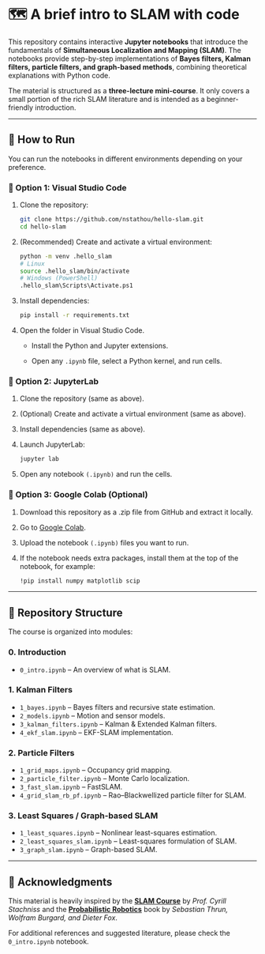 # 🗺️ A brief intro to SLAM with code

This repository contains interactive **Jupyter notebooks** that introduce the fundamentals of **Simultaneous Localization and Mapping (SLAM)**. The notebooks provide step-by-step implementations of **Bayes filters, Kalman filters, particle filters, and graph-based methods**, combining theoretical explanations with Python code.  

The material is structured as a **three-lecture mini-course**. It only covers a small portion of the rich SLAM literature and is intended as a beginner-friendly introduction.

---

## 🚀 How to Run

You can run the notebooks in different environments depending on your preference.

### 🔹 Option 1: Visual Studio Code

1. Clone the repository:

   ```bash
   git clone https://github.com/nstathou/hello-slam.git
   cd hello-slam

2. (Recommended) Create and activate a virtual environment:

    ```bash
    python -m venv .hello_slam
    # Linux
    source .hello_slam/bin/activate
    # Windows (PowerShell)
    .hello_slam\Scripts\Activate.ps1

3. Install dependencies:

    ```bash
    pip install -r requirements.txt

4. Open the folder in Visual Studio Code.

    - Install the Python and Jupyter extensions.

    - Open any `.ipynb` file, select a Python kernel, and run cells.

### 🔹 Option 2: JupyterLab

1. Clone the repository (same as above).

2. (Optional) Create and activate a virtual environment (same as above).

3. Install dependencies (same as above).

4. Launch JupyterLab:

    ```bash
    jupyter lab

5. Open any notebook `(.ipynb)` and run the cells.

### 🔹 Option 3: Google Colab (Optional)

1. Download this repository as a .zip file from GitHub and extract it locally.

2. Go to [Google Colab](https://colab.google/).

3. Upload the notebook `(.ipynb)` files you want to run.

4. If the notebook needs extra packages, install them at the top of the notebook, for example:

    ```bash
    !pip install numpy matplotlib scip

---

## 📂 Repository Structure

The course is organized into modules:

### **0. Introduction**

- `0_intro.ipynb` – An overview of what is SLAM.

### **1. Kalman Filters**

- `1_bayes.ipynb` – Bayes filters and recursive state estimation.  
- `2_models.ipynb` – Motion and sensor models.  
- `3_kalman_filters.ipynb` – Kalman & Extended Kalman filters.  
- `4_ekf_slam.ipynb` – EKF-SLAM implementation.

### **2. Particle Filters**

- `1_grid_maps.ipynb` – Occupancy grid mapping.  
- `2_particle_filter.ipynb` – Monte Carlo localization.  
- `3_fast_slam.ipynb` – FastSLAM.  
- `4_grid_slam_rb_pf.ipynb` – Rao–Blackwellized particle filter for SLAM.

### **3. Least Squares / Graph-based SLAM**

- `1_least_squares.ipynb` – Nonlinear least-squares estimation.  
- `2_least_squares_slam.ipynb` – Least-squares formulation of SLAM.  
- `3_graph_slam.ipynb` – Graph-based SLAM.

---

## 🙏 Acknowledgments

This material is heavily inspired by the **[SLAM Course](https://www.youtube.com/playlist?list=PLgnQpQtFTOGQrZ4O5QzbIHgl3b1JHimN_)** by *Prof. Cyrill Stachniss* and the **[Probabilistic Robotics](https://mitpress.mit.edu/9780262201629/probabilistic-robotics/)** book by *Sebastian Thrun, Wolfram Burgard, and Dieter Fox*.  

For additional references and suggested literature, please check the `0_intro.ipynb` notebook.
